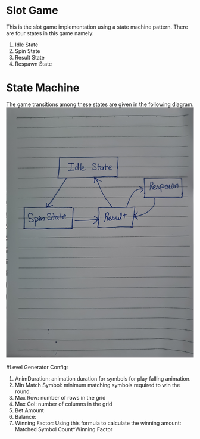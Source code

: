 # Slot Game
This is the slot game implementation using a state machine pattern. There are four states in this game namely: 
1. Idle State
2. Spin State
3. Result State
4. Respawn State

# State Machine
The game transitions among these states are given in the following diagram.
![State Machine Diagram](/Screenshots/IMG20240504005753.jpg)


#Level Generator Config: 
1. AnimDuration: animation duration for symbols for play falling animation.
2. Min Match Symbol: minimum matching symbols required to win the round.
3. Max Row: number of rows in the grid
4. Max Col: number of columns in the grid
5. Bet Amount
6. Balance:
7. Winning Factor: Using this formula to calculate the winning amount: Matched Symbol Count*Winning Factor
